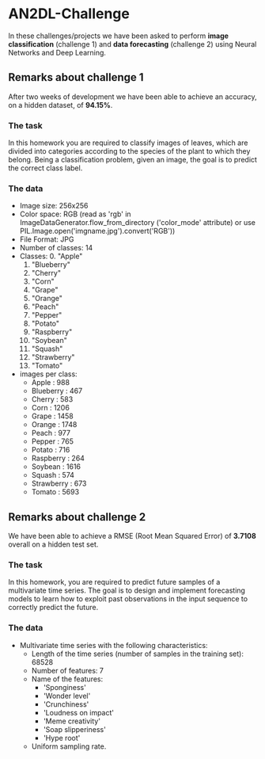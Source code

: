 # AN2DL-Challenge
In these challenges/projects we have been asked to perform **image classification** (challenge 1) and **data forecasting** (challenge 2) using Neural Networks and Deep Learning.

## Remarks about challenge 1
After two weeks of development we have been able to achieve an accuracy, on a hidden dataset, of **94.15%**.

### The task
In this homework you are required to classify images of leaves, 
which are divided into categories according to the species of the plant to which they belong. 
Being a classification problem, given an image, the goal is to predict the correct class label.

### The data
- Image size: 256x256
- Color space: RGB (read as 'rgb' in ImageDataGenerator.flow_from_directory ('color_mode' attribute) or use PIL.Image.open('imgname.jpg').convert('RGB'))
- File Format: JPG
- Number of classes: 14
- Classes:
  0. "Apple"
  1. "Blueberry"
  2. "Cherry"
  3. "Corn"
  4. "Grape"
  5. "Orange"
  6. "Peach"
  7. "Pepper"
  8. "Potato"
  9. "Raspberry"
  10. "Soybean"
  11. "Squash"
  12. "Strawberry"
  13. "Tomato"
- images per class:
  - Apple : 988
  - Blueberry : 467
  - Cherry : 583
  - Corn : 1206
  - Grape : 1458
  - Orange : 1748
  - Peach : 977
  - Pepper : 765
  - Potato : 716
  - Raspberry : 264
  - Soybean : 1616
  - Squash : 574
  - Strawberry : 673
  - Tomato : 5693

## Remarks about challenge 2
We have been able to achieve a RMSE (Root Mean Squared Error) of **3.7108** overall on a hidden test set.

### The task
In this homework, you are required to predict future samples of a multivariate time series. 
The goal is to design and implement forecasting models to learn how to exploit past observations in the input sequence to correctly predict the future. 

### The data
- Multivariate time series with the following characteristics:
  - Length of the time series (number of samples in the training set):   68528
  - Number of features: 7
  - Name of the features: 
    - 'Sponginess'
    - 'Wonder level'
    - 'Crunchiness'
    - 'Loudness on impact'
    - 'Meme creativity'
    - 'Soap slipperiness'
    - 'Hype root'
  - Uniform sampling rate.
